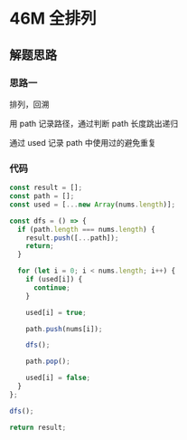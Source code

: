 # 46M 全排列

## 解题思路

### 思路一

排列，回溯

用 path 记录路径，通过判断 path 长度跳出递归

通过 used 记录 path 中使用过的避免重复

### 代码

```js
const result = [];
const path = [];
const used = [...new Array(nums.length)];

const dfs = () => {
  if (path.length === nums.length) {
    result.push([...path]);
    return;
  }

  for (let i = 0; i < nums.length; i++) {
    if (used[i]) {
      continue;
    }

    used[i] = true;

    path.push(nums[i]);

    dfs();

    path.pop();

    used[i] = false;
  }
};

dfs();

return result;
```
